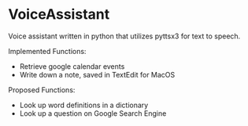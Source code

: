 # VoiceAssistant
Voice assistant written in python that utilizes pyttsx3 for text to speech.

Implemented Functions:
  - Retrieve google calendar events
  - Write down a note, saved in TextEdit for MacOS
  
Proposed Functions:
  - Look up word definitions in a dictionary
  - Look up a question on Google Search Engine
